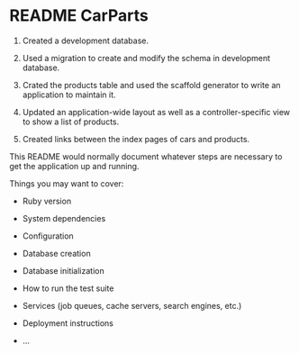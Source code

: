 # README CarParts

1. Created a development database.

2. Used a migration to create and modify the schema in development database.

3. Crated the products table and used the scaffold generator to write an application to maintain it.

4. Updated an application-wide layout as well as a controller-specific view to show a list of products.

5. Created links between the index pages of cars and products.

This README would normally document whatever steps are necessary to get the
application up and running.

Things you may want to cover:

* Ruby version

* System dependencies

* Configuration

* Database creation

* Database initialization

* How to run the test suite

* Services (job queues, cache servers, search engines, etc.)

* Deployment instructions

* ...
